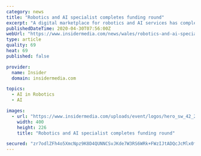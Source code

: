 ```yaml
---
category: news
title: "Robotics and AI specialist completes funding round"
excerpt: "A digital marketplace for robotics and AI services has completed a six-figure equity funding round. Bot-Hive connects SMEs with the best automation technology for their business and shows them how to introduce robots to their workflow processes."
publishedDateTime: 2020-04-30T07:56:00Z
webUrl: "https://www.insidermedia.com/news/wales/robotics-and-ai-specialist-completes-funding-round"
type: article
quality: 69
heat: 69
published: false

provider:
  name: Insider
  domain: insidermedia.com

topics:
  - AI in Robotics
  - AI

images:
  - url: "https://www.insidermedia.com/uploads/event/logos/hero_sw_42_2020.png"
    width: 400
    height: 226
    title: "Robotics and AI specialist completes funding round"

secured: "zr7odlZFh4o5XmcNpz9K8D4QUNNCSvJKde7W3RS6WRk+FWzIJtADQcJcMlx0fKRum9S7uFZXozXuqRmS6WxnwIzB8toVYax0GJ8u1XClPE7MlEslWi05yJe5To43ET/dFl+zSRQnB9GZsDD9ybKltWCgNkCFFpgM2za0keJUVda2PhzH1t5A6qW8ZMTza+KfJDDNsoKSeaAyp2JqegWRLfTSyM/2usOnOhEeZz7RtjeSC1n7XgiREw7AzUYfYNAWTq74+J9oj7K+uihF47K0NXhBGyy7GXI7N2qo+tsprVkCeg4mXAgv1IQ8pFcdwIHb;RtSL8qpztU4LbKOrqzvZAQ=="
---
```


